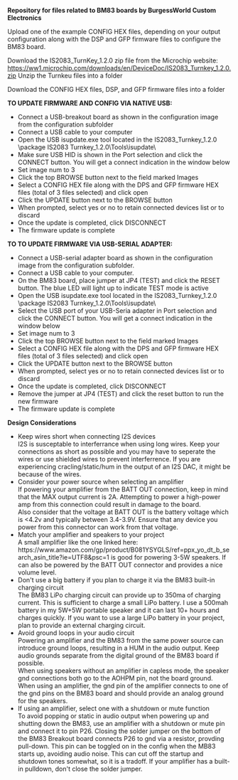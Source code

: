 <B>Repository for files related to BM83 boards by BurgessWorld Custom Electronics</B>

Upload one of the example CONFIG HEX files, depending on your output configuration along with the DSP and GFP firmware files to configure the BM83 board.

Download the IS2083_TurnKey_1.2.0 zip file from the Microchip website:  https://ww1.microchip.com/downloads/en/DeviceDoc/IS2083_Turnkey_1.2.0.zip
Unzip the Turnkeu files into a folder

Download the CONFIG HEX files, DSP, and GFP firmware files into a folder

<B>TO UPDATE FIRMWARE AND CONFIG VIA NATIVE USB:</B>
<ul>
<li>Connect a USB-breakout board as shown in the configuration image from the configuration subfolder
<li>Connect a USB cable to your computer
<li>Open the USB isupdate.exe tool located in the IS2083_Turnkey_1.2.0 \package IS2083 Turnkey_1.2.0\Tools\isupdate\
<li>Make sure USB HID is shown in the Port selection and click the CONNECT button.  You will get a connect indication in the window below
<li>Set image num to 3
<li>Click the top BROWSE button next to the field marked Images
<li>Select a CONFIG HEX file along with the DPS and GFP firmware HEX files (total of 3 files selected) and click open
<li>Click the UPDATE button next to the BROWSE button
<li>When prompted, select yes or no to retain connected devices list or to discard
<li>Once the update is completed, click DISCONNECT
<li>The firmware update is complete
</ul>
  
<B>TO TO UPDATE FIRMWARE VIA USB-SERIAL ADAPTER:</B>
<ul>
<li>Connect a USB-serial adapter board as shown in the configuration image from the configuration subfolder.
<li>Connect a USB cable to your computer.
<li>On the BM83 board, place jumper at JP4 (TEST) and click the RESET button.  The blue LED will light up to indicate TEST mode is active
<li>Open the USB isupdate.exe tool located in the IS2083_Turnkey_1.2.0 \package IS2083 Turnkey_1.2.0\Tools\isupdate\
<li>Select the USB port of your USB-Seria adapter in Port selection and click the CONNECT button.  You will get a connect indication in the window below
<li>Set image num to 3
<li>Click the top BROWSE button next to the field marked Images
<li>Select a CONFIG HEX file along with the DPS and GFP firmware HEX files (total of 3 files selected) and click open
<li>Click the UPDATE button next to the BROWSE button
<li>When prompted, select yes or no to retain connected devices list or to discard
<li>Once the update is completed, click DISCONNECT
<li>Remove the jumper at JP4 (TEST) and click the reset button to run the new firmware
<li>The firmware update is complete
</ul>

<B>Design Considerations</B>
<ul>
<li>Keep wires short when connecting I2S devices<br>
I2S is susceptable to interferrance when using long wires.  Keep your connections as short as possible and you may have to seperate the wires or use shielded wires to prevent interferrence.  If you are experiencing cracling/static/hum in the output of an I2S DAC, it might be because of the wires.
<li>Consider your power source when selecting an amplifier<br>
If powering your amplifier from the BATT OUT connection, keep in mind that the MAX output current is 2A.  Attempting to power a high-power amp from this connection could result in damage to the board.<br>
Also consider that the voltage at BATT OUT is the battery voltage which is <4.2v and typically between 3.4-3.9V.  Ensure that any device you power from this connector can work from that voltage.
<li>Match your amplifier and speakers to your project<br>
A small amplifier like the one linked here:  https://www.amazon.com/gp/product/B081YSYGLS/ref=ppx_yo_dt_b_search_asin_title?ie=UTF8&psc=1  is good for powering 3-5W speakers.  If can also be powered by the BATT OUT connector and provides a nice volume level.<br>
<li>Don't use a big battery if you plan to charge it via the BM83 built-in charging circuit<br>
The BM83 LiPo charging circuit can provide up to 350ma of charging current.  This is sufficient to charge a small LiPo battery.  I use a 500mah battery in my 5W+5W portable speaker and it can last 10+ hours and charges quickly.  If you want to use a large LiPo battery in your project, plan to provide an external charging circuit.
<li>Avoid ground loops in your audio circuit<br>
Powering an amplifier and the BM83 from the same power source can introduce ground loops, resulting in a HUM in the audio output.  Keep audio grounds separate from the digital ground of the BM83 board if possible.<br>
When using speakers without an amplifier in capless mode, the speaker gnd connections both go to the AOHPM pin, not the board ground.<br>
When using an amplifier, the gnd pin of the amplifier connects to one of the gnd pins on the BM83 board and should provide an analog ground for the speakers.
<li>If using an amplifier, select one with a shutdown or mute function<br>
To avoid popping or static in audio output when powering up and shutting down the BM83, use an amplifier with a shutdown or mute pin and connect it to pin P26.  Closing the solder jumper on the bottom of the BM83 Breakout board connects P26 to gnd via a resistor, provding pull-down.  This pin can be toggled on in the config when the MB83 starts up, avoiding audio noise.  This can cut off the startup and shutdown tones somewhat, so it is a tradoff.  If your amplifier has a built-in pulldown, don't close the solder jumper.
</ul>
